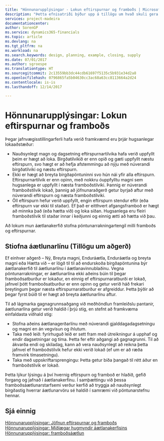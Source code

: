 ```yaml
---
title: "Hönnunarupplýsingar - Lokun eftirspurnar og framboðs | Microsoft Docs"
description: "Þetta efnisatriði býður upp á tillögu um hvað skuli gera eftir að þú framkvæmir ferli jöfnunar framboðs."
services: project-madeira
documentationcenter: 
author: SorenGP
ms.service: dynamics365-financials
ms.topic: article
ms.devlang: na
ms.tgt_pltfrm: na
ms.workload: na
ms.search.keywords: design, planning, example, closing, supply
ms.date: 07/01/2017
ms.author: sgroespe
ms.translationtype: HT
ms.sourcegitcommit: 2c13559bb3dc44cdb61697f5135c5b931e34d2a8
ms.openlocfilehash: 0796865fa5b04630cc3ac68a63cc8113664a2d24
ms.contentlocale: is-is
ms.lasthandoff: 12/14/2017

---
```

# <a name="design-details-closing-demand-and-supply"></a>Hönnunarupplýsingar: Lokun eftirspurnar og framboðs
Þegar jafnvægisstillingarferli hafa verið framkvæmd eru þrjár hugsanlegar lokaaðstæður:  
  
* Nauðsynlegt magn og dagsetning eftirspurnartilvika hafa verið uppfyllt þeim er hægt að loka. Birgðatilvikið er enn opið og gæti uppfyllt næstu eftirspurn, svo hægt er að hefja afstemmingu að nýju með núverandi birgðatilviki og næstu eftirspurn.  
* Ekki er hægt að breyta birgðapöntuninni svo hún nái yfir alla eftirspurn. Eftirspurnartilvik er enn opinn, með nokkru óuppfylltu magni sem hugsanlega er uppfyllt í næsta framboðstilviki. Þannig er núverandi framboðstilvik lokað, þannig að jöfnunaraðgerð getur byrjað aftur með núverandi eftirspurn og næsta framboðstilviki.  
* Öll eftirspurn hefur verið uppfyllt, engin eftirspurn stendur eftir (eða eftirspurn var ekki til staðar). Ef það er eitthvert afgangsframboð er hægt að minnka það (eða hætta við) og loka síðan. Hugsanlega eru fleiri framboðstilvik til staðar innar í keðjunni og einnig ætti að hætta við þau.  
  
Að lokum mun áætlanakerfið stofna pöntunarrakningartengil milli framboðs og eftirspurnar.  
  
## <a name="creating-the-planning-line-suggested-action"></a>Stiofna áætlunarlínu (Tillögu um aðgerð)  
Ef einhver aðgerð – Ný, Breyta magni, Enduráætla, Enduráætla og breyta magni eða Hætta við – er lögð til til að endurskoða birgðapöntunina býr áætlanakerfið til áætlunarlínu í áætlanavinnublaðinu. Vegna pöntunarrakningar, er áætlunarlína ekki aðeins búin til þegar framboðsatburður er lokaður, en einnig ef eftirspurnaratburði er lokað, jafnvel þótt framboðsatburður er enn opinn og getur verið háð frekari breytingum þegar næsta eftirspurnaratburður er afgreiddur. Þetta þýðir að þegar fyrst búið til er hægt að breyta áætlunarlínu aftur.  
  
Til að lágmarka gagnagrunnsaðgang við meðhöndlun framleiðslu pantanir, áætlunarlína getur verið haldið í þrjú stig, en stefnt að framkvæma einfaldasta viðhald stig:  
  
* Stofna aðeins áætlanagerðarlínu með núverandi gjalddagadagsetningu og magni en án vegvísun og íhlutum.  
* Taka með leið: fyrirhuguð leið er sett fram með útreikningur á upphaf og endir dagsetningar og tíma. Þetta fer eftir aðgangi að gagnagrunni. Til að ákvarða endi og skiladag, kann að vera nauðsynlegt að reikna þetta jafnvel ef framboðstilvik hefur ekki verið lokað (ef um er að ræða framvirk tímasetningu).  
* Taka með uppskriftarsprengingu: Þetta getur bíða þangað til rétt áður en framboðstilvik er lokað.  
  
Þetta lýkur lýsingu á því hvernig eftirspurn og framboð er hlaðið, gefið forgang og jafnað í áætlanakerfinu. Í samþættingu við þessa framboðsáætlunarstarfsemi verður kerfið að tryggja að nauðsynlegt birgðastig hverrar áætlunarvöru sé haldið í samræmi við pöntunarstefnu hennar.  
  
## <a name="see-also"></a>Sjá einnig  
[Hönnunarupplýsingar: Jöfnun eftirspurnar og framboðs](design-details-balancing-demand-and-supply.md)   
[Hönnunarupplýsingar: Miðlægar hugmyndir áætlanakerfisins](design-details-central-concepts-of-the-planning-system.md)   
[Hönnunarupplýsingar: framboðsáætlun](design-details-supply-planning.md)
